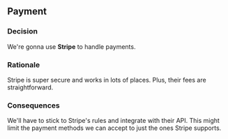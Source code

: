 ## Payment

### Decision
We're gonna use **Stripe** to handle payments.

### Rationale
Stripe is super secure and works in lots of places. Plus, their fees are straightforward.

### Consequences
We'll have to stick to Stripe's rules and integrate with their API. This might limit the payment methods we can accept to just the ones Stripe supports.